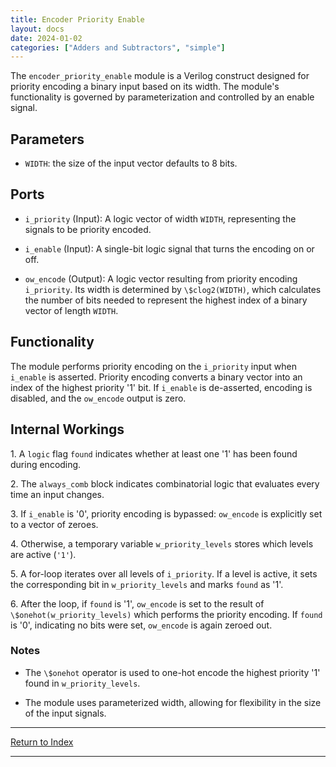 ```yaml
---
title: Encoder Priority Enable
layout: docs
date: 2024-01-02
categories: ["Adders and Subtractors", "simple"]
---
```


The `encoder_priority_enable` module is a Verilog construct designed for priority encoding a binary input based on its width. The module's functionality is governed by parameterization and controlled by an enable signal.

## Parameters

- `WIDTH`: the size of the input vector defaults to 8 bits.

## Ports

- `i_priority` (Input): A logic vector of width `WIDTH`, representing the signals to be priority encoded.

- `i_enable` (Input): A single-bit logic signal that turns the encoding on or off.

- `ow_encode` (Output): A logic vector resulting from priority encoding `i_priority`. Its width is determined by `\$clog2(WIDTH)`, which calculates the number of bits needed to represent the highest index of a binary vector of length `WIDTH`.

## Functionality

The module performs priority encoding on the `i_priority` input when `i_enable` is asserted. Priority encoding converts a binary vector into an index of the highest priority '1' bit. If `i_enable` is de-asserted, encoding is disabled, and the `ow_encode` output is zero.

## Internal Workings

1\. A `logic` flag `found` indicates whether at least one '1' has been found during encoding.

2\. The `always_comb` block indicates combinatorial logic that evaluates every time an input changes.

3\. If `i_enable` is '0', priority encoding is bypassed: `ow_encode` is explicitly set to a vector of zeroes.

4\. Otherwise, a temporary variable `w_priority_levels` stores which levels are active (`'1'`).

5\. A for-loop iterates over all levels of `i_priority`. If a level is active, it sets the corresponding bit in `w_priority_levels` and marks `found` as '1'.

6\. After the loop, if `found` is '1', `ow_encode` is set to the result of `\$onehot(w_priority_levels)` which performs the priority encoding. If `found` is '0', indicating no bits were set, `ow_encode` is again zeroed out.

### Notes

- The `\$onehot` operator is used to one-hot encode the highest priority '1' found in `w_priority_levels`.

- The module uses parameterized width, allowing for flexibility in the size of the input signals.

---

[Return to Index](/docs/mark_down/rtl/)

---
